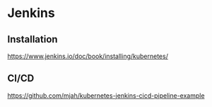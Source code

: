 # Jenkins

## Installation

https://www.jenkins.io/doc/book/installing/kubernetes/

## CI/CD

https://github.com/mjah/kubernetes-jenkins-cicd-pipeline-example